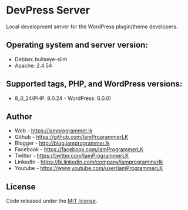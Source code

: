 # DevPress Server
Local development server for the WordPress plugin/theme developers.

## Operating system and server version:

* Debian: bullseye-slim
* Apache: 2.4.54

## Supported tags, PHP, and WordPress versions:

* 8_0_24(PHP: 8.0.24 - WordPress: 6.0.0)


## Author
* Web - https://iamprogrammer.lk
* Github - https://github.com/IamProgrammerLK
* Blogger - http://blog.iamprogrammer.lk
* Facebook - https://facebook.com/IamProgrammerLK
* Twitter - https://twitter.com/IamProgrammerLK
* LinkedIn - https://lk.linkedin.com/company/iamprogrammerlk
* Youtube - https://www.youtube.com/user/IamProgrammerLK

## License
Code released under the [MIT license](http://opensource.org/licenses/MIT).
